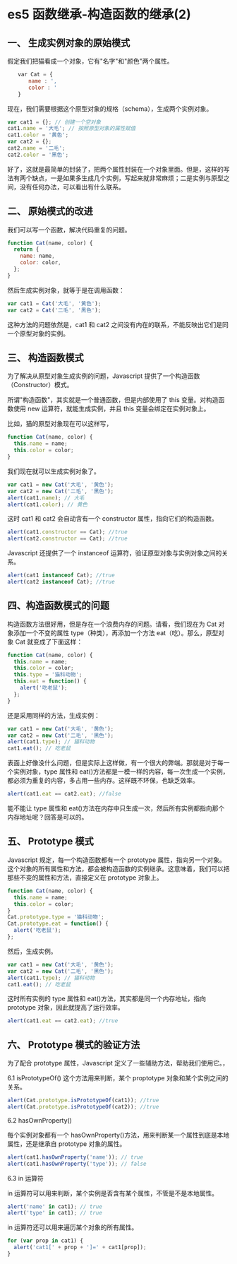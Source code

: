 <!-- Date: 2016-08-21 05:45:17 -->

# es5 函数继承-构造函数的继承(2)

## 一、 生成实例对象的原始模式

假定我们把猫看成一个对象，它有"名字"和"颜色"两个属性。

```js
　　var Cat = {
　　　　name : ',
　　　　color : '
　　}
```

现在，我们需要根据这个原型对象的规格（schema），生成两个实例对象。

```js
var cat1 = {}; // 创建一个空对象
cat1.name = '大毛'; // 按照原型对象的属性赋值
cat1.color = '黄色';
var cat2 = {};
cat2.name = '二毛';
cat2.color = '黑色';
```

好了，这就是最简单的封装了，把两个属性封装在一个对象里面。但是，这样的写法有两个缺点，一是如果多生成几个实例，写起来就非常麻烦；二是实例与原型之间，没有任何办法，可以看出有什么联系。

## 二、 原始模式的改进

我们可以写一个函数，解决代码重复的问题。

```js
function Cat(name, color) {
  return {
    name: name,
    color: color,
  };
}
```

然后生成实例对象，就等于是在调用函数：

```js
var cat1 = Cat('大毛', '黄色');
var cat2 = Cat('二毛', '黑色');
```

这种方法的问题依然是，cat1 和 cat2 之间没有内在的联系，不能反映出它们是同一个原型对象的实例。

## 三、 构造函数模式

为了解决从原型对象生成实例的问题，Javascript 提供了一个构造函数（Constructor）模式。

所谓"构造函数"，其实就是一个普通函数，但是内部使用了 this 变量。对构造函数使用 new 运算符，就能生成实例，并且 this 变量会绑定在实例对象上。

比如，猫的原型对象现在可以这样写，

```js
function Cat(name, color) {
  this.name = name;
  this.color = color;
}
```

我们现在就可以生成实例对象了。

```js
var cat1 = new Cat('大毛', '黄色');
var cat2 = new Cat('二毛', '黑色');
alert(cat1.name); // 大毛
alert(cat1.color); // 黄色
```

这时 cat1 和 cat2 会自动含有一个 constructor 属性，指向它们的构造函数。

```js
alert(cat1.constructor == Cat); //true
alert(cat2.constructor == Cat); //true
```

Javascript 还提供了一个 instanceof 运算符，验证原型对象与实例对象之间的关系。

```js
alert(cat1 instanceof Cat); //true
alert(cat2 instanceof Cat); //true
```

## 四、构造函数模式的问题

构造函数方法很好用，但是存在一个浪费内存的问题。请看，我们现在为 Cat 对象添加一个不变的属性 type（种类），再添加一个方法 eat（吃）。那么，原型对象 Cat 就变成了下面这样：

```js
function Cat(name, color) {
  this.name = name;
  this.color = color;
  this.type = '猫科动物';
  this.eat = function() {
    alert('吃老鼠');
  };
}
```

还是采用同样的方法，生成实例：

```js
var cat1 = new Cat('大毛', '黄色');
var cat2 = new Cat('二毛', '黑色');
alert(cat1.type); // 猫科动物
cat1.eat(); // 吃老鼠
```

表面上好像没什么问题，但是实际上这样做，有一个很大的弊端。那就是对于每一个实例对象，type 属性和 eat()方法都是一模一样的内容，每一次生成一个实例，都必须为重复的内容，多占用一些内存。这样既不环保，也缺乏效率。

```js
alert(cat1.eat == cat2.eat); //false
```

能不能让 type 属性和 eat()方法在内存中只生成一次，然后所有实例都指向那个内存地址呢？回答是可以的。

## 五、 Prototype 模式

Javascript 规定，每一个构造函数都有一个 prototype 属性，指向另一个对象。这个对象的所有属性和方法，都会被构造函数的实例继承。这意味着，我们可以把那些不变的属性和方法，直接定义在 prototype 对象上。

```js
function Cat(name, color) {
  this.name = name;
  this.color = color;
}
Cat.prototype.type = '猫科动物';
Cat.prototype.eat = function() {
  alert('吃老鼠');
};
```

然后，生成实例。

```js
var cat1 = new Cat('大毛', '黄色');
var cat2 = new Cat('二毛', '黑色');
alert(cat1.type); // 猫科动物
cat1.eat(); // 吃老鼠
```

这时所有实例的 type 属性和 eat()方法，其实都是同一个内存地址，指向 prototype 对象，因此就提高了运行效率。

```js
alert(cat1.eat == cat2.eat); //true
```

## 六、 Prototype 模式的验证方法

为了配合 prototype 属性，Javascript 定义了一些辅助方法，帮助我们使用它。，

6.1 isPrototypeOf()
这个方法用来判断，某个 proptotype 对象和某个实例之间的关系。

```js
alert(Cat.prototype.isPrototypeOf(cat1)); //true
alert(Cat.prototype.isPrototypeOf(cat2)); //true
```

6.2 hasOwnProperty()

每个实例对象都有一个 hasOwnProperty()方法，用来判断某一个属性到底是本地属性，还是继承自 prototype 对象的属性。

```js
alert(cat1.hasOwnProperty('name')); // true
alert(cat1.hasOwnProperty('type')); // false
```

6.3 in 运算符

in 运算符可以用来判断，某个实例是否含有某个属性，不管是不是本地属性。

```js
alert('name' in cat1); // true
alert('type' in cat1); // true
```

in 运算符还可以用来遍历某个对象的所有属性。

```js
for (var prop in cat1) {
  alert('cat1[' + prop + ']=' + cat1[prop]);
}
```
